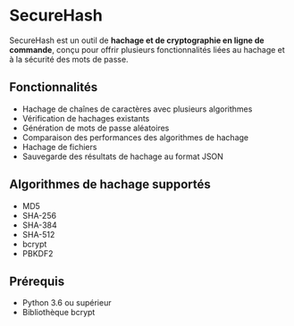 # SecureHash

SecureHash est un outil de **hachage et de cryptographie en ligne de commande**, conçu pour offrir plusieurs fonctionnalités liées au hachage et à la sécurité des mots de passe.

## Fonctionnalités

- Hachage de chaînes de caractères avec plusieurs algorithmes
- Vérification de hachages existants
- Génération de mots de passe aléatoires
- Comparaison des performances des algorithmes de hachage
- Hachage de fichiers
- Sauvegarde des résultats de hachage au format JSON

## Algorithmes de hachage supportés

- MD5
- SHA-256
- SHA-384
- SHA-512
- bcrypt
- PBKDF2

## Prérequis

- Python 3.6 ou supérieur
- Bibliothèque bcrypt



